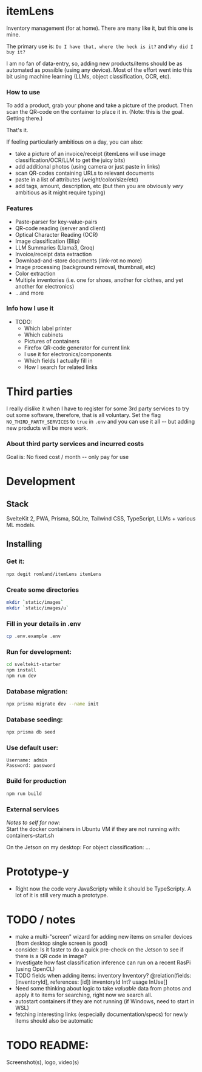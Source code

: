 # itemLens
Inventory management (for at home). There are many like it, but this one is mine.

The primary use is:
`Do I have that, where the heck is it?` and `Why did I buy it?`

I am no fan of data-entry, so, adding new products/items should be as automated as 
possible (using any device). Most of the effort went into this bit using machine learning
(LLMs, object classification, OCR, etc).

### How to use
To add a product, grab your phone and take a picture of the product. Then scan the
QR-code on the container to place it in. (Note: this is the goal. Getting there.)

That's it.

If feeling particularly ambitious on a day, you can also:
- take a picture of an invoice/receipt (itemLens will use image classification/OCR/LLM to get the juicy bits)
- add additional photos (using camera or just paste in links)
- scan QR-codes containing URLs to relevant documents
- paste in a list of attributes (weight/color/size/etc)
- add tags, amount, description, etc (but then you are obviously _very_ ambitious as it might require typing)

### Features
- Paste-parser for key-value-pairs
- QR-code reading (server and client)
- Optical Character Reading (OCR)
- Image classification (Blip)
- LLM Summaries (Llama3, Groq)
- Invoice/receipt data extraction
- Download-and-store documents (link-rot no more)
- Image processing (background removal, thumbnail, etc)
- Color extraction
- Multiple inventories (i.e. one for shoes, another for clothes, and yet another for electronics)
- ...and more

### Info how I use it
- TODO: 
    - Which label printer
    - Which cabinets
    - Pictures of containers
    - Firefox QR-code generator for current link
    - I use it for electronics/components
    - Which fields I actually fill in
    - How I search for related links

# Third parties
I really dislike it when I have to register for some 3rd party services to try out some software,
therefore, that is all voluntary. Set the flag `NO_THIRD_PARTY_SERVICES` to `true` in `.env` 
and you can use it all -- but adding new products will be more work.

### About third party services and incurred costs
Goal is: No fixed cost / month -- only pay for use


# Development

## Stack
SvelteKit 2, PWA, Prisma, SQLite, Tailwind CSS, TypeScript, LLMs + various ML models.


## Installing

### Get it:
```bash
npx degit romland/itemLens itemLens
```

### Create some directories
```bash
mkdir `static/images`
mkdir `static/images/u`
```

### Fill in your details in .env
```bash
cp .env.example .env
```

### Run for development:
```bash
cd sveltekit-starter
npm install
npm run dev
```

### Database migration:
```bash
npx prisma migrate dev --name init
```

### Database seeding:
```bash
npx prisma db seed
```

### Use default user:
```
Username: admin
Password: password
```

### Build for production
```bash
npm run build
```

### External services
_Notes to self for now_:  
Start the docker containers in Ubuntu VM if they are not running with:
containers-start.sh

On the Jetson on my desktop:
    For object classification:
    ...

# Prototype-y
- Right now the code very JavaScripty while it should be TypeScripty. A lot of it is still very much a prototype.

# TODO / notes
- make a multi-"screen" wizard for adding new items on smaller devices (from desktop single screen is good)
- consider: Is it faster to do a quick pre-check on the Jetson to see if there is a QR code in image?
- Investigate how fast classification inference can run on a recent RasPi (using OpenCL)
- TODO fields when adding items:
    inventory   Inventory? @relation(fields: [inventoryId], references: [id])
    inventoryId Int?
    usage      InUse[] 
- Need some thinking about logic to take _valuable_ data from photos and apply it to items for searching,
  right now we search all.
- autostart containers if they are not running (if Windows, need to start in WSL)
- fetching interesting links (especially documentation/specs) for newly items should also be automatic

# TODO README:
Screenshot(s), logo, video(s)
